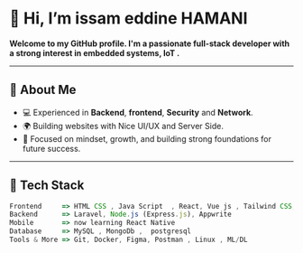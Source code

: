 

# 👋 Hi, I’m issam eddine HAMANI 


**Welcome to my GitHub profile. I'm a passionate full-stack developer with a strong interest in **embedded systems**, **IoT** .**

---

## 🧠 About Me

- 💻 Experienced in **Backend**, **frontend**, **Security** and **Network**.
- 🌍 Building websites with Nice UI/UX and Server Side.
- 🎯 Focused on mindset, growth, and building strong foundations for future success.

---

## 🚀 Tech Stack

```ts
Frontend     => HTML CSS , Java Script  , React, Vue js , Tailwind CSS, GSAP, i18next  
Backend      => Laravel, Node.js (Express.js), Appwrite  
Mobile       => now learning React Native   
Database     => MySQL , MongoDb ,  postgresql
Tools & More => Git, Docker, Figma, Postman , Linux , ML/DL 

